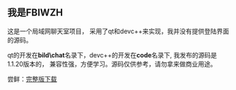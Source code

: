 **我是FBIWZH**
---
这是一个局域网聊天室项目，
采用了qt和devc++来实现，我并没有提供登陆界面的源码。

qt的开发在**bild\\chat**名录下，devc++的开发在**code**名录下,
我发布的源码是1.1.20版本的，
兼容性强，方便学习。源码仅供参考，请勿拿来做商业用途。

尝鲜：[完整版下载](https://download.csdn.net/download/RICKY_WZH/85771028)
